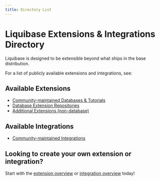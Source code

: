 ```yaml
---
title: Directory List
---
```


# Liquibase Extensions & Integrations Directory

Liquibase is designed to be extensible beyond what ships in the base distribution.

For a list of publicly available extensions and integrations, see:

## Available Extensions

- [Community-maintained Databases & Tutorials](database-tutorials/)
- [Database Extension Repositories](database-support.md)
- [Additional Extensions (non-database)](functionality.md)

## Available Integrations

- [Community-maintained Integrations](integrations.md)

## Looking to create your own extension or integration?

Start with the [extension overview](../extensions-overview/index.md) or [integration overview](../integrations-overview/index.md) today!